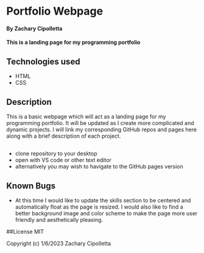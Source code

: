 # Portfolio Webpage

#### By Zachary Cipolletta

#### This is a landing page for my programming portfolio

## Technologies used

* HTML
* CSS

## Description

This is a basic webpage which will act as a landing page for my programming portfolio.  It will be updated as I create more complicated and dynamic projects.  I will link my corresponding GitHub repos and pages here along with a brief description of each project.

##

* clone repository to your desktop
* open with VS code or other text editor
* alternatively you may wish to havigate to the GitHub pages version

## Known Bugs
 * At this time I would like to update the skills section to be centered and automatically float as the page is resized.  I would also like to find a better background image and color scheme to make the page more user friendly and aesthetically pleasing.

 ##License
MIT

Copyright (c) 1/6/2023 Zachary Cipolletta